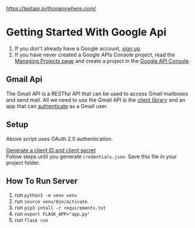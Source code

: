https://testapi.pythonanywhere.com/

# Getting Started With Google Api
1.  If you don't already have a Google account, [sign up](https://www.google.com/accounts).
2.  If you have never created a Google APIs Console project, read the [Managing Projects page](http://developers.google.com/console/help/managing-projects) and create a project in the [Google API Console](https://console.developers.google.com/).

## Gmail Api
The Gmail API is a RESTful API that can be used to access Gmail mailboxes and send mail. 
All we need to use the Gmail API is the [client library](https://developers.google.com/gmail/api/downloads#python) and an app that can [authenticate](https://developers.google.com/gmail/api/auth/about-auth) as a Gmail user.

## Setup
Above script uses OAuth 2.0 authentication.

[Generate a client ID and client secret](https://developers.google.com/gmail/api/quickstart/python)  
Follow steps until you generate `credentials.json`. Save this file in your project folder.

## How To Run Server
1. run `python3 -m venv venv`
2. run `source venv/bin/activate`
3. run `pip3 intall -r requirements.txt`
3. run `export FLASK_APP="app.py"`
4. run `flask run`
